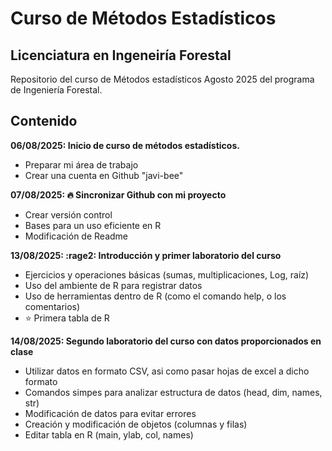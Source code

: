 # Curso de Métodos Estadísticos
## Licenciatura en Ingeneiría Forestal

Repositorio del curso de Métodos estadísticos Agosto 2025 del programa de Ingeniería Forestal.

## Contenido

**06/08/2025: Inicio de curso de métodos estadísticos.** 
  + Preparar mi área de trabajo
  + Crear una cuenta en Github "javi-bee"
  
**07/08/2025: :fire: Sincronizar Github con mi proyecto**
  + Crear versión control
  + Bases para un uso eficiente en R
  + Modificación de Readme

**13/08/2025: :rage2: Introducción y primer laboratorio del curso**
  + Ejercicios y operaciones básicas (sumas, multiplicaciones, Log, raíz)
  + Uso del ambiente de R para registrar datos
  + Uso de herramientas dentro de R (como el comando help, o los comentarios)
  + :star: Primera tabla de R
  
**14/08/2025: Segundo laboratorio del curso con datos proporcionados en clase**
  + Utilizar datos en formato CSV, asi como pasar hojas de excel a dicho formato
  + Comandos simpes para analizar estructura de datos (head, dim, names, str)
  + Modificación de datos para evitar errores
  + Creación y modificación de objetos (columnas y filas)
  + Editar tabla en R (main, ylab, col, names)
  